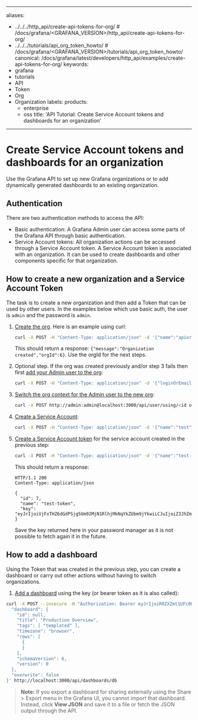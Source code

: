 -----

aliases:

- ../../../http\_api/create-api-tokens-for-org/ \# /docs/grafana/\<GRAFANA\_VERSION\>/http\_api/create-api-tokens-for-org/
- ../../../tutorials/api\_org\_token\_howto/ \# /docs/grafana/\<GRAFANA\_VERSION\>/tutorials/api\_org\_token\_howto/
  canonical: /docs/grafana/latest/developers/http\_api/examples/create-api-tokens-for-org/
  keywords:
- grafana
- tutorials
- API
- Token
- Org
- Organization
  labels:
  products:
  - enterprise
  - oss
    title: 'API Tutorial: Create Service Account tokens and dashboards for an organization'

-----

# Create Service Account tokens and dashboards for an organization

Use the Grafana API to set up new Grafana organizations or to add dynamically generated dashboards to an existing organization.

## Authentication

There are two authentication methods to access the API:

- Basic authentication: A Grafana Admin user can access some parts of the Grafana API through basic authentication.
- Service Account tokens: All organization actions can be accessed through a Service Account token. A Service Account token is associated with an organization. It can be used to create dashboards and other components specific for that organization.

## How to create a new organization and a Service Account Token

The task is to create a new organization and then add a Token that can be used by other users. In the examples below which use basic auth, the user is `admin` and the password is `admin`.

1. [Create the org](/docs/grafana/\<GRAFANA_VERSION\>/http_api/org/#create-organization). Here is an example using curl:
   
   ``` bash
   curl -X POST -H "Content-Type: application/json" -d '{"name":"apiorg"}' http://admin:admin@localhost:3000/api/orgs
   ```
   
   This should return a response: `{"message":"Organization created","orgId":6}`. Use the orgId for the next steps.

2. Optional step. If the org was created previously and/or step 3 fails then first [add your Admin user to the org](/docs/grafana/\<GRAFANA_VERSION\>/http_api/org/#add-user-in-organization):
   
   ``` bash
   curl -X POST -H "Content-Type: application/json" -d '{"loginOrEmail":"admin", "role": "Admin"}' http://admin:admin@localhost:3000/api/orgs/<org id of new org>/users
   ```

3. [Switch the org context for the Admin user to the new org](/docs/grafana/\<GRAFANA_VERSION\>/http_api/user/#switch-user-context-for-signed-in-user):
   
   ``` bash
   curl -X POST http://admin:admin@localhost:3000/api/user/using/<id of new org>
   ```

4. [Create a Service Account](../../serviceaccount/#create-service-account):
   
   ``` bash
   curl -X POST -H "Content-Type: application/json" -d '{"name":"test", "role": "Admin"}' http://admin:admin@localhost:3000/api/serviceaccounts
   ```

5. [Create a Service Account token](../../serviceaccount/#create-service-account-tokens) for the service account created in the previous step:
   
   ``` bash
   curl -X POST -H "Content-Type: application/json" -d '{"name":"test-token"}' http://admin:admin@localhost:3000/api/serviceaccounts/<service account id>/tokens
   ```
   
   This should return a response:
   
   ``` http
   HTTP/1.1 200
   Content-Type: application/json
   
   {
     "id": 7,
     "name": "test-token",
     "key": "eyJrIjoiVjFxTHZ6dGdPSjg5Um92MjN1RlhjMkNqYkZUbm9jYkwiLCJuIjoiZ3JhZmFuYSIsImlkIjoxfQ=="
   }
   ```
   
   Save the key returned here in your password manager as it is not possible to fetch again it in the future.

## How to add a dashboard

Using the Token that was created in the previous step, you can create a dashboard or carry out other actions without having to switch organizations.

1. [Add a dashboard](/docs/grafana/\<GRAFANA_VERSION\>/http_api/dashboard/#create-update-dashboard) using the key (or bearer token as it is also called):

<!-- end list -->

``` bash
curl -X POST --insecure -H "Authorization: Bearer eyJrIjoiR0ZXZmt1UFc0OEpIOGN5RWdUalBJTllUTk83VlhtVGwiLCJuIjoiYXBpa2V5Y3VybCIsImlkIjo2fQ==" -H "Content-Type: application/json" -d '{
  "dashboard": {
    "id": null,
    "title": "Production Overview",
    "tags": [ "templated" ],
    "timezone": "browser",
    "rows": [
      {
      }
    ],
    "schemaVersion": 6,
    "version": 0
  },
  "overwrite": false
}' http://localhost:3000/api/dashboards/db
```

> **Note:** If you export a dashboard for sharing externally using the Share \> Export menu in the Grafana UI, you cannot import that dashboard. Instead, click **View JSON** and save it to a file or fetch the JSON output through the API.
